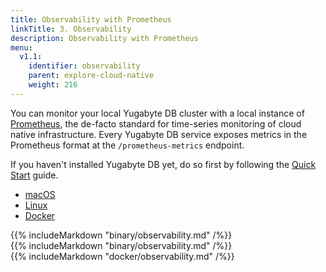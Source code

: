 ```yaml
---
title: Observability with Prometheus
linkTitle: 3. Observability 
description: Observability with Prometheus
menu:
  v1.1:
    identifier: observability
    parent: explore-cloud-native
    weight: 216
---
```


You can monitor your local Yugabyte DB cluster with a local instance of [Prometheus](https://prometheus.io/), the de-facto standard for time-series monitoring of cloud native infrastructure. Every Yugabyte DB service exposes metrics in the Prometheus format at the `/prometheus-metrics` endpoint.

If you haven't installed Yugabyte DB yet, do so first by following the [Quick Start](../../../quick-start/install/) guide.

<ul class="nav nav-tabs nav-tabs-yb">
  <li >
    <a href="#macos" class="nav-link active" id="macos-tab" data-toggle="tab" role="tab" aria-controls="macos" aria-selected="true">
      <i class="fab fa-apple" aria-hidden="true"></i>
      macOS
    </a>
  </li>
  <li>
    <a href="#linux" class="nav-link" id="linux-tab" data-toggle="tab" role="tab" aria-controls="linux" aria-selected="v">
      <i class="fab fa-linux" aria-hidden="true"></i>
      Linux
    </a>
  </li>
  <li>
    <a href="#docker" class="nav-link" id="docker-tab" data-toggle="tab" role="tab" aria-controls="docker" aria-selected="false">
      <i class="fab fa-docker"></i>
      Docker
    </a>
  </li>
  <!--
  <li>
    <a href="#kubernetes" class="nav-link" id="kubernetes-tab" data-toggle="tab" role="tab" aria-controls="kubernetes" aria-selected="false">
      <i class="fas fa-cubes" aria-hidden="true"></i>
      Kubernetes
    </a>
  </li>
-->
</ul>

<div class="tab-content">
  <div id="macos" class="tab-pane fade show active" role="tabpanel" aria-labelledby="macos-tab">
    {{% includeMarkdown "binary/observability.md" /%}}
  </div>
  <div id="linux" class="tab-pane fade" role="tabpanel" aria-labelledby="linux-tab">
    {{% includeMarkdown "binary/observability.md" /%}}
  </div>
  <div id="docker" class="tab-pane fade" role="tabpanel" aria-labelledby="docker-tab">
    {{% includeMarkdown "docker/observability.md" /%}}
  </div>
    <!--
  <div id="kubernetes" class="tab-pane fade" role="tabpanel" aria-labelledby="kubernetes-tab">
    {{% includeMarkdown "kubernetes/observability.md" /%}}
  </div>
-->
</div>

